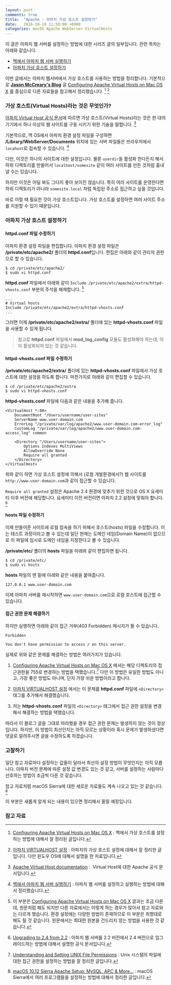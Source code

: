```yaml
---
layout: post
comments: true
title:  "Apache : 아파치 가상 호스트 설정하기"
date:   2016-10-10 11:58:00 +0900
categories: macOS Apache WebServer VirtualHosts
---
```


이 글은 아파치 웹 서버를 설정하는 방법에 대한 시리즈 글의 일부입니다. 관련 목차는 아래와 같습니다.

* [맥에서 아파치 웹 서버 실행하기](http://xho95.github.io/macos/apache/webserver/mod_wsgi/2016/10/02/Apache-WebServer.html)
* [아파치 가상 호스트 설정하기]()

이번 글에서는 아파치 웹서버에서 가상 호스트를 사용하는 방법을 정리합니다. 기본적으로 [**Jason McCreary's  Blog**](https://jason.pureconcepts.net) 글 [Configuring Apache Virtual Hosts on Mac OS X](http://jason.pureconcepts.net/2014/11/configure-apache-virtualhost-mac-os-x/) 를 중심으로 다른 자료들을 참고해서 정리했습니다. [^pureconcepts]  [^joont]

### 가상 호스트(Virtual Hosts)라는 것은 무엇인가?

[아파치 Virtual Host 공식 문서](http://httpd.apache.org/docs/current/en/vhosts/)에 따르면 가상 호스트(Virtual Hosts)라는 것은 한 대의 기기에서 하나 이상의 웹 사이트를 구동 시키기 위한 기술을 말합니다. [^docs-vhosts]

기본적으로, 맥 OS에서 아파치 환경 설정 파일을 구성하면 **/Library/WebServer/Documents** 위치에 있는 서버 파일들은 브라우저에서 `locahost`로 접속할 수 있습니다. [^Apache-WebServer]

다만, 이것은 하나의 사이트에 대한 설정입니다. 물론 `userdir`을 활성화 한다든지 해서 하위 디렉토리를 만들어서 `localhost/somesite` 같이 여러 사이트를 만든 것처럼 흉내낼 수는 있습니다.

하지만 이것은 어딜 봐도 그다지 좋아 보이진 않습니다. 특히 여러 사이트를 운영한다면 하위 디렉토리가 아니라 `somesite.local` 처럼 독립된 주소로 접근하고 싶을 것입니다.

바로 이럴 때 필요한 것이 가상 호스트입니다. 가상 호스트를 설정하면 여러 사이트 주소를 지원할 수 있기 때문입니다.

### 아파치 가상 호스트 설정하기

#### httpd.conf 파일 수정하기

아파치 환경 설정 파일을 편집합니다. 아파치 환경 설정 파일은 **/private/etc/apache2/** 폴더의 **httpd.conf**입니다. 편집은 아래와 같이 관리자 권한으로 할 수 있습니다.

```
$ cd /private/etc/apache2/
$ sudo vi httpd.conf
```

**httpd.conf** 파일에서 아래와 같이 `Include /private/etc/apache2/extra/httpd-vhosts.conf` 부분의 주석을 해제합니다. [^difference]  

```
...
# Virtual hosts
Include /private/etc/apache2/extra/httpd-vhosts.conf
...
```

그러면 이제 **/private/etc/apache2/extra/** 폴더에 있는 **httpd-vhosts.conf** 파일을 사용할 수 있게 됩니다.

> 참고로 **httpd.conf** 파일에서 **mod\_log\_config** 모듈도 활성화해야 하는데, 이미 활성화되어 있는 것 같습니다.

#### httpd-vhosts.conf 파일 수정하기

**/private/etc/apache2/extra/** 폴더에 있는 **httpd-vhosts.conf** 파일에서 가상 호스트에 대한 설정을 하도록 합니다. 마찬가지로 아래와 같이 편집할 수 있습니다.

```
$ cd /private/etc/apache2/extra
$ sudo vi httpd-vhosts.conf
```

**httpd-vhosts.conf** 파일에 다음과 같은 내용을 추가해 줍니다.

```
<VirtualHost *:80>
    DocumentRoot "/Users/username/user-sites"
    ServerName www.user-domain.com
    ErrorLog "/private/var/log/apache2/www.user-domain.com-error_log"
    CustomLog "/private/var/log/apache2/www.user-domain.com-access_log" common

    <Directory "/Users/username/user-sites">
        Options Indexes MultiViews
        AllowOverride None
        Require all granted        
    </Directory>
</VirtualHost>
```

위와 같이 하면 가상 호스트 설정에 의해서 (로컬 개발환경에서?) 웹 사이트를 `http://www.user-domain.com`과 같이 접근할 수 있습니다.

`Require all granted` 설정은 Apache 2.4 환경에 맞추기 위한 것으로 OS X 요세미티 이후 버전에 해당합니다. 요세미티 이전 버전이면 아파치 2.2 설정에 맞춰야 합니다. [^docs-upgrading]

#### hosts 파일 수정하기

이제 만들어준 사이트에 로컬 접속을 하기 위해서 호스트(hosts) 파일을 수정합니다. 이는 테스트 과정이라고 볼 수 있는데 일단 현재는 도메인 네임(Domain Name)이 없으므로 이 파일에 임시로 도메인 네임을 지정한다고 볼 수 있습니다.

**/private/etc/** 폴더의 **hosts** 파일을 아래와 같이 편집하면 됩니다.

```
$ cd /private/etc/
$ sudo vi hosts
```

**hosts** 파일의 맨 밑에 아래와 같은 내용을 붙여줍니다.

```
127.0.0.1 www.user-domain.com
```

이제 아파치 서버를 재시작하면 `www.user-domain.com`으로 로컬 호스트에 접근할 수 있습니다.

#### 접근 권한 문제 해결하기

하지만 실행하면 아래와 같이 접근 거부(403 Forbidden) 메시지가 뜰 수 있습니다.

```
Forbidden

You don't have permission to access / on this server.
```

실제로 위와 같은 문제를 해결하는 방법은 여러가지가 있습니다.

1. [Configuring Apache Virtual Hosts on Mac OS X](http://jason.pureconcepts.net/2014/11/configure-apache-virtualhost-mac-os-x/) 에서는 해당 디렉토리의 접근권한을 755로 변경하는 방법을 택했습니다.[^uci] 다만 이 방법은 유일한 방법도 아니고, 가장 좋은 방법도 아니며, 단지 가장 쉬운 방법이라고 합니다.

2. [아파치 VIRTUALHOST 설정](http://joont.tistory.com/46) 에서는 이 문제를 **httpd.conf** 파일에 `<Directory>` 태그를 추가해서 해결했습니다.

3. 저는 **httpd-vhosts.conf** 파일의 `<Directory>` 태그에서 접근 권한 설정을 변경해서 해결하는 방법을 택했습니다.

따라서 이 블로그 글을 그대로 따라했을 경우 접근 권한 문제는 발생하지 않는 것이 정상입니다. 하지만, 이 방법이 최선인지는 아직 모르는 상황이라 혹시 문제가 발생하셨다면 댓글로 알려주시면 글을 수정하도록 하겠습니다.

<!--
### mod_wsgi 설치

내용을 추가할 예정입니다.[^modwsgi]  [^jakowicz]  [^mod-wsgi]  [^docs-modwsgi]  [^flask]  [^egloos]  [^novafactory]
-->

### 고찰하기

일단 참고 자료마다 설정하는 값들이 달라서 최선의 설정 방법이 무엇인지는 아직 모릅니다. 아파치 버전 문제에 따른 설정 값 변경도 있는 것 같고, 서버를 설정하는 사람마다 선호하는 방법이 조금씩 다른 것 같습니다.

참고 자료처럼 macOS Sierra에 대한 새로운 자료들도 계속 나오고 있는 것 같습니다. [^sierra-apache]

이 부분은 새롭게 알게 되는  내용이 있으면 정리해서 올릴 예정입니다.

### 참고 자료

[^pureconcepts]: [Configuring Apache Virtual Hosts on Mac OS X](http://jason.pureconcepts.net/2014/11/configure-apache-virtualhost-mac-os-x/) : 맥에서 가상 호스트를 설정하는 방법에 대해서 잘 정리된 글입니다.

[^joont]: [아파치 VIRTUALHOST 설정](http://joont.tistory.com/46) : 아파치의 가상 호스트 설정에 대해서 잘 정리한 글입니다. 다만 윈도우 OS에 대해서 설명을 한 자료입니다.

[^docs-vhosts]: [Apache Virtual Host documentation](http://httpd.apache.org/docs/current/en/vhosts/) :  Virtual Host에 대한 Apache 공식 문서입니다.

[^Apache-WebServer]: [맥에서 아파치 웹 서버 실행하기](http://xho95.github.io/macos/apache/webserver/mod_wsgi/2016/10/02/Apache-WebServer.html) : 아파치 웹 서버를 설정하고 실행하는 방법에 대해서 정리했습니다.

[^difference]: 이 부분은 [Configuring Apache Virtual Hosts on Mac OS X](http://jason.pureconcepts.net/2014/11/configure-apache-virtualhost-mac-os-x/) 글과는 조금 다른데, 원문처럼 해도 되지만 다른 자료에서는 이렇게 하는 경우가 많아서 참고 자료와는 다르게 했습니다. 환경 설정에는 다양한 방법이 존재하므로 이 부분은 취향대로 해도 될 것 같습니다. 원문에서는 최대한 원본을 건드리지 않는 방법을 사용한 것 같습니다.

[^docs-upgrading]: [Upgrading to 2.4 from 2.2](http://httpd.apache.org/docs/2.4/upgrading.html#run-time) : 아파치 웹 서버를 2.2 버전에서 2.4 버전으로 업그레이드하는 방법에 대해서 설명한 공식 문서입니다.

[^uci]: [Understanding and Setting UNIX File Permissions](https://www.ics.uci.edu/computing/linux/file-security.php) : Unix 시스템의 파일에 대한 접근 권한을 설정하는 방법을 잘 정리한 글입니다.

[^modwsgi]: [Quick Installation Guide](https://modwsgi.readthedocs.io/en/develop/user-guides/quick-installation-guide.html) : mod_wsgi 설치 방법에 대해 설명한 공식 문서입니다.

[^jakowicz]: [Setting up the Apache WSGI module on OSX 10.9](http://www.jakowicz.com/setting-up-apache-wsgi-module-on-osx-10-9/)

[^mod-wsgi]: [mod_wsgi](https://modwsgi.readthedocs.io/en/develop/)

[^docs-modwsgi]: [How to use Django with Apache and mod_wsgi](https://docs.djangoproject.com/en/1.10/howto/deployment/wsgi/modwsgi/)

[^flask]: [mod_wsgi (아파치)](http://flask-docs-kr.readthedocs.io/ko/latest/deploying/mod_wsgi.html) : Flask 서버의 문서에 Apache 웹서버를 사용하고 있다면, mod_wsgi 를 사용할 것을 고려하라고 하는 글이 있습니다.

[^egloos]: [Django + Apache + mod_wsgi 연동 방법](http://egloos.zum.com/killins/v/3013358)

[^novafactory]: [Python, Flask, WSGI, Apache 설정 삽질 ㅠ on CentOS 6](http://novafactory.net/archives/3074)

[^sierra-apache]: [macOS 10.12 Sierra Apache Setup: MySQL, APC & More...](https://getgrav.org/blog/macos-sierra-apache-mysql-vhost-apc) : macOS Sierra에서 여러 프로그램들을 설정하는 방법에 대해서 정리한 글입니다.
